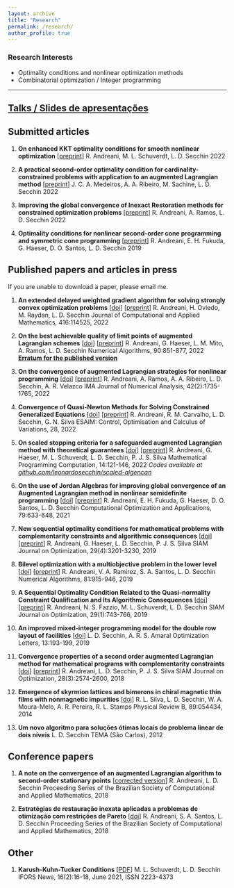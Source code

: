 ```yaml
---
layout: archive
title: "Research"
permalink: /research/
author_profile: true
---
```


### Research Interests

- Optimality conditions and nonlinear optimization methods
- Combinatorial optimization / Integer programming

------

## [Talks / Slides de apresentações](/talks/)


## Submitted articles

1. **On enhanced KKT optimality conditions for smooth nonlinear optimization** [[preprint](https://optimization-online.org/?p=21206)]
   R. Andreani, M. L. Schuverdt, L. D. Secchin
   2022

1. **A practical second-order optimality condition for cardinality-constrained problems with application to an augmented Lagrangian method** [[preprint](http://www.optimization-online.org/DB_HTML/2022/04/8880.html)]
   J. C. A. Medeiros, A. A. Ribeiro, M. Sachine, L. D. Secchin
   2022

1. **Improving the global convergence of Inexact Restoration methods for constrained optimization problems** [[preprint](http://www.optimization-online.org/DB_HTML/2022/03/8851.html)]
   R. Andreani, A. Ramos, L. D. Secchin
   2022

1. **Optimality conditions for nonlinear second-order cone programming and symmetric cone programming** [[preprint](http://www.optimization-online.org/DB_HTML/2019/10/7436.html)]
   R. Andreani, E. H. Fukuda, G. Haeser, D. O. Santos, L. D. Secchin
   2019


## Published papers and articles in press

If you are unable to download a paper, please email me.

1. **An extended delayed weighted gradient algorithm for solving strongly convex optimization problems** [[doi](https://doi.org/10.1016/j.cam.2022.114525)] [[preprint](http://www.optimization-online.org/DB_HTML/2021/09/8591.html)]
   R. Andreani, H. Oviedo, M. Raydan, L. D. Secchin
   Journal of Computational and Applied Mathematics, 416:114525, 2022

1. **On the best achievable quality of limit points of augmented Lagrangian schemes** [[doi](https://doi.org/10.1007/s11075-021-01212-8)] [[preprint](http://www.optimization-online.org/DB_HTML/2020/07/7929.html)]
   R. Andreani, G. Haeser, L. M. Mito, A. Ramos, L. D. Secchin
   Numerical Algorithms, 90:851-877, 2022
   [**Erratum for the published version**](https://doi.org/10.1007/s11075-021-01241-3)

1. **On the convergence of augmented Lagrangian strategies for nonlinear programming** [[doi](https://doi.org/10.1093/imanum/drab021)] [[preprint](http://www.optimization-online.org/DB_HTML/2020/03/7701.html)]
   R. Andreani, A. Ramos, A. A. Ribeiro, L. D. Secchin, A. R. Velazco
   IMA Journal of Numerical Analysis, 42(2):1735-1765, 2022

1. **Convergence of Quasi-Newton Methods for Solving Constrained Generalized Equations** [[doi](https://doi.org/10.1051/cocv/2022026)] [[preprint](http://www.optimization-online.org/DB_HTML/2021/05/8400.html)]
   R. Andreani, R. M. Carvalho, L. D. Secchin, G. N. Silva
   ESAIM: Control, Optimisation and Calculus of Variations, 28, 2022

1. **On scaled stopping criteria for a safeguarded augmented Lagrangian method with theoretical guarantees** [[doi](https://doi.org/10.1007/s12532-021-00207-9)] [[preprint](http://www.optimization-online.org/DB_HTML/2020/08/7985.html)]
   R. Andreani, G. Haeser, M. L. Schuverdt, L. D. Secchin, P. J. S. Silva
   Mathematical Programming Computation, 14:121-146, 2022
   *Codes available at [github.com/leonardosecchin/scaled-algencan](https://github.com/leonardosecchin/scaled-algencan)*

1. **On the use of Jordan Algebras for improving global convergence of an Augmented Lagrangian method in nonlinear semidefinite programming** [[doi](https://doi.org/10.1007/s10589-021-00281-8)] [[preprint](http://www.optimization-online.org/DB_HTML/2020/05/7787.html)]
   R. Andreani, E. H. Fukuda, G. Haeser, D. O. Santos, L. D. Secchin
   Computational Optimization and Applications, 79:633-648, 2021

1. **New sequential optimality conditions for mathematical problems with complementarity constraints and algorithmic consequences** [[doi](https://doi.org/10.1137/18M121040X)] [[preprint](http://www.optimization-online.org/DB_HTML/2018/06/6678.html)]
   R. Andreani, G. Haeser, L. D. Secchin, P. J. S. Silva
   SIAM Journal on Optimization, 29(4):3201-3230, 2019

1. **Bilevel optimization with a multiobjective problem in the lower level** [[doi](https://doi.org/10.1007/s11075-018-0576-1)] [[preprint](http://www.optimization-online.org/DB_HTML/2017/04/5963.html)]
   R. Andreani, V. A. Ramirez, S. A. Santos, L. D. Secchin
   Numerical Algorithms, 81:915-946, 2019

1. **A Sequential Optimality Condition Related to the Quasi-normality Constraint Qualification and Its Algorithmic Consequences** [[doi](https://doi.org/10.1137/17M1147330)] [[preprint](http://www.optimization-online.org/DB_HTML/2017/09/6194.html)]
   R. Andreani, N. S. Fazzio, M. L. Schuverdt, L. D. Secchin
   SIAM Journal on Optimization, 29(1):743-766, 2019

1. **An improved mixed-integer programming model for the double row layout of facilities** [[doi](https://doi.org/10.1007/s11590-018-1263-9)]
   L. D. Secchin, A. R. S. Amaral
   Optimization Letters, 13:193-199, 2019

1. **Convergence properties of a second order augmented Lagrangian method for mathematical programs with complementarity constraints** [[doi](https://doi.org/10.1137/17M1125698)] [[preprint](http://www.optimization-online.org/DB_HTML/2017/04/5948.html)]
   R. Andreani, L. D. Secchin, P. J. S. Silva
   SIAM Journal on Optimization, 28(3):2574-2600, 2018

1. **Emergence of skyrmion lattices and bimerons in chiral magnetic thin films with nonmagnetic impurities** [[doi](https://journals.aps.org/prb/abstract/10.1103/PhysRevB.89.054434)]
   R. L. Silva, L. D. Secchin, W. A. Moura-Melo, A. R. Pereira, R. L. Stamps
   Physical Review B, 89:054434, 2014

1. **Um novo algoritmo para soluções ótimas locais do problema linear de dois níveis**
   L. D. Secchin
   TEMA (São Carlos), 2012


## Conference papers

1. **A note on the convergence of an augmented Lagrangian algorithm to second-order stationary points** [[corrected version](https://www.researchgate.net/profile/Leonardo_Secchin/publication/323178751_A_note_on_the_convergence_of_an_augmented_Lagrangian_algorithm_to_second-order_stationary_points/links/5a84c0b6aca272c99ac388d8/A-note-on-the-convergence-of-an-augmented-Lagrangian-algorithm-to-second-order-stationary-points.pdf)]
   R. Andreani, L. D. Secchin
   Proceeding Series of the Brazilian Society of Computational and Applied Mathematics, 2018

1. **Estratégias de restauração inexata aplicadas a problemas de otimização com restrições de Pareto** [[doi](https://doi.org/10.5540/03.2018.006.01.0359)]
   R. Andreani, S. A. Santos, L. D. Secchin
   Proceeding Series of the Brazilian Society of Computational and Applied Mathematics, 2018


## Other

1. **Karush-Kuhn-Tucker Conditions** [[PDF](/files/kkt_ifors.pdf)]
   M. L. Schuverdt, L. D. Secchin
   IFORS News, 16(2):16-18, June 2021, ISSN 2223-4373
